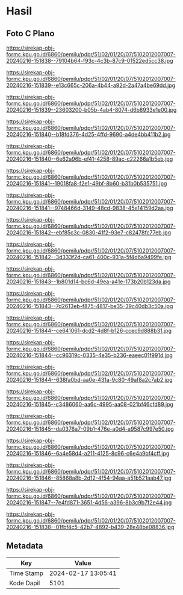 # Hasil

## Foto C Plano

https://sirekap-obj-formc.kpu.go.id/6860/pemilu/pdpr/51/02/01/20/07/5102012007007-20240216-151838--79104b64-f93c-4c3b-87c9-01522ed5cc38.jpg

https://sirekap-obj-formc.kpu.go.id/6860/pemilu/pdpr/51/02/01/20/07/5102012007007-20240216-151839--e13c665c-206a-4b44-a92d-2a47a4be69dd.jpg

https://sirekap-obj-formc.kpu.go.id/6860/pemilu/pdpr/51/02/01/20/07/5102012007007-20240216-151839--23603200-b05b-4ab4-8074-d6b8933e1e00.jpg

https://sirekap-obj-formc.kpu.go.id/6860/pemilu/pdpr/51/02/01/20/07/5102012007007-20240216-151840--b18fd376-4d25-4ffd-9690-a4de4bb411b2.jpg

https://sirekap-obj-formc.kpu.go.id/6860/pemilu/pdpr/51/02/01/20/07/5102012007007-20240216-151840--6e62a96b-ef41-4258-89ac-c22266a1b5eb.jpg

https://sirekap-obj-formc.kpu.go.id/6860/pemilu/pdpr/51/02/01/20/07/5102012007007-20240216-151841--19018fa8-f2e1-49bf-8b60-b31b0b535751.jpg

https://sirekap-obj-formc.kpu.go.id/6860/pemilu/pdpr/51/02/01/20/07/5102012007007-20240216-151841--9748466d-3149-48cd-9838-45e14159d2aa.jpg

https://sirekap-obj-formc.kpu.go.id/6860/pemilu/pdpr/51/02/01/20/07/5102012007007-20240216-151842--ebf85c3c-0830-41f2-93e7-c82478fc77eb.jpg

https://sirekap-obj-formc.kpu.go.id/6860/pemilu/pdpr/51/02/01/20/07/5102012007007-20240216-151842--3d333f2d-ca61-400c-931a-5f4d6a9499fe.jpg

https://sirekap-obj-formc.kpu.go.id/6860/pemilu/pdpr/51/02/01/20/07/5102012007007-20240216-151843--1b801d14-bc6d-49ea-a41e-173b20b123da.jpg

https://sirekap-obj-formc.kpu.go.id/6860/pemilu/pdpr/51/02/01/20/07/5102012007007-20240216-151843--7d2613eb-f875-4817-be35-39c40db3c50a.jpg

https://sirekap-obj-formc.kpu.go.id/6860/pemilu/pdpr/51/02/01/20/07/5102012007007-20240216-151844--ce641061-dcd2-4d8f-b126-ccec9d888b31.jpg

https://sirekap-obj-formc.kpu.go.id/6860/pemilu/pdpr/51/02/01/20/07/5102012007007-20240216-151844--cc96319c-0335-4e35-b236-eaeec01f991d.jpg

https://sirekap-obj-formc.kpu.go.id/6860/pemilu/pdpr/51/02/01/20/07/5102012007007-20240216-151844--638fa0bd-aa0e-431a-9c80-49af8a2c7ab2.jpg

https://sirekap-obj-formc.kpu.go.id/6860/pemilu/pdpr/51/02/01/20/07/5102012007007-20240216-151845--c3486060-aa6c-4995-aa08-021bf46cfd89.jpg

https://sirekap-obj-formc.kpu.go.id/6860/pemilu/pdpr/51/02/01/20/07/5102012007007-20240216-151845--da0376a7-09b1-476e-a0d4-a9587c997e50.jpg

https://sirekap-obj-formc.kpu.go.id/6860/pemilu/pdpr/51/02/01/20/07/5102012007007-20240216-151846--6a4e58d4-a211-4125-8c96-c6e4a9bf4cff.jpg

https://sirekap-obj-formc.kpu.go.id/6860/pemilu/pdpr/51/02/01/20/07/5102012007007-20240216-151846--85868a8b-2d12-4f54-94aa-a51b521aab47.jpg

https://sirekap-obj-formc.kpu.go.id/6860/pemilu/pdpr/51/02/01/20/07/5102012007007-20240216-151847--7e4fd871-3651-4d56-a396-8b3c9b7f2e44.jpg

https://sirekap-obj-formc.kpu.go.id/6860/pemilu/pdpr/51/02/01/20/07/5102012007007-20240216-151838--01fbf4c5-42b7-4892-b439-28e48be08836.jpg


## Metadata

| Key        | Value               |
| ---------- | ------------------- |
| Time Stamp | 2024-02-17 13:05:41 |
| Kode Dapil | 5101                |



